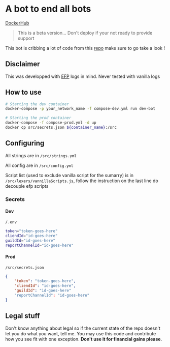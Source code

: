 # A bot to end all bots

[DockerHub](https://hub.docker.com/repository/docker/asshall/anomaly-discord-crashbot)

> This is a beta version... Don't deploy if your not ready to
> provide support

This bot is cribbing a lot of code from this [repo](https://github.com/Vikbor5342/Minecraft-Crash-Log-Discord-Bot) make sure to go take a look !

## Disclaimer
This was developped with [EFP](https://discord.gg/heZjwdMY)
logs in mind. Never tested with vanilla logs

## How to use
```bash
# Starting the dev container
docker-compose -p your_network_name -f compose-dev.yml run dev-bot

# Starting the prod container
docker-compose -f compose-prod.yml -d up
docker cp src/secrets.json ${container_name}:/src
```

## Configuring
All strings are in `/src/strings.yml`

All config are in `/src/config.yml`

Script list (used to exclude vanilla script for the sumarry) is in `/src/lexers/vannillaScripts.js`, follow the instruction on the last line do decouple efp scripts

### Secrets
#### Dev
`/.env`
```bash
token="token-goes-here"
cliendId="id-goes-here"
guildId="id-goes-here"
reportChannelId="id-goes-here"
```

#### Prod
`/src/secrets.json`
```json
{
    "token": "token-goes-here",
    "cliendId": "id-goes-here",
    "guildId": "id-goes-here"
    "reportChannelId": "id-goes-here"
}
```
## Legal stuff
Don't know anything about legal so if the current state of the repo doesn't let you do what you want, tell me.
You may use this code and contribute how you see fit with one
exception. **Don't use it for financial gains please**.
